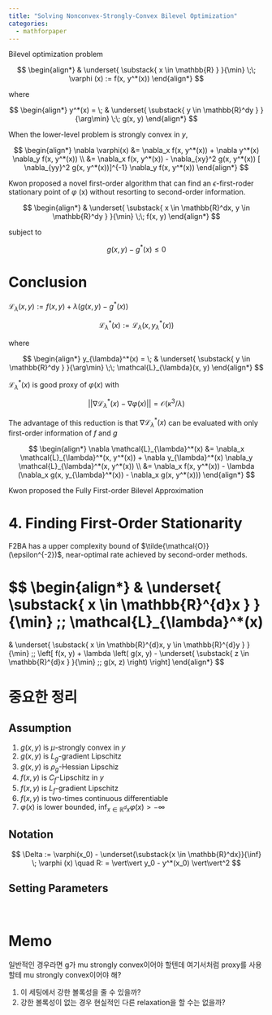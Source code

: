 ```yaml
---
title: "Solving Nonconvex-Strongly-Convex Bilevel Optimization"
categories:
  - mathforpaper
---
```

Bilevel optimization problem

$$
\begin{align*}
  & \underset{
  \substack{
    x \in \mathbb{R}
  }
}{\min} \;\; \varphi (x) := f(x, y^*(x))
\end{align*}
$$

where

$$
\begin{align*}
  y^*(x) = \;
  & \underset{
  \substack{
    y \in \mathbb{R}^dy
  }
}{\arg\min} \;\; g(x, y)
\end{align*}
$$

When the lower-level problem is strongly convex in $y$,

$$
\begin{align*}
  \nabla \varphi(x)
  &= \nabla_x f(x, y^*(x)) + \nabla y^*(x) \nabla_y f(x, y^*(x)) \\
  &= \nabla_x f(x, y^*(x)) - \nabla_{xy}^2 g(x, y^*(x)) [ \nabla_{yy}^2 g(x, y^*(x))]^{-1} \nabla_y f(x, y^*(x))
\end{align*}
$$

Kwon proposed a novel first-order algorithm that can find an $\epsilon$-first-roder stationary point of $\varphi$ (x) without resorting to second-order information.

$$
\begin{align*} & \underset{
  \substack{
    x \in \mathbb{R}^dx, y \in \mathbb{R}^dy
  }
  }{\min} \;\; f(x, y)
\end{align*}
$$

subject to

$$
g(x, y) - g^*(x) \leq 0
$$

# Conclusion

$\mathcal{L}_{\lambda}(x, y) := f(x, y) + \lambda (g(x, y) - g^*(x))$

$$
\mathcal{L}_{\lambda}^*(x) := \mathcal{L}_{\lambda} (x, y_{\lambda}^*(x))
$$

where

$$
\begin{align*}
  y_{\lambda}^*(x) = \;
  & \underset{
  \substack{
    y \in \mathbb{R}^dy
  }
}{\arg\min} \;\; \mathcal{L}_{\lambda}(x, y)
\end{align*}
$$

$\mathcal{L}_{\lambda}^*(x)$ is good proxy of $\varphi(x)$ with

$$
\vert\vert \nabla \mathcal{L}_{\lambda}^*(x) - \nabla \varphi (x) \vert\vert = \mathcal{O} (\kappa^3 / \lambda)
$$

The advantage of this reduction is that $\nabla \mathcal{L}_{\lambda}^*(x)$ can be evaluated with only first-order information of $f$ and $g$

$$
\begin{align*}
  \nabla \mathcal{L}_{\lambda}^*(x)
  &= \nabla_x \mathcal{L}_{\lambda}^*(x, y^*(x)) + \nabla y_{\lambda}^*(x) \nabla_y \mathcal{L}_{\lambda}^*(x, y^*(x)) \\
  &= \nabla_x f(x, y^*(x)) - \lambda (\nabla_x g(x, y_{\lambda}^*(x)) - \nabla_x g(x, y^*(x)))
\end{align*}
$$

Kwon proposed the Fully First-order Bilevel Approximation

# 4. Finding First-Order Stationarity

F2BA has a upper complexity bound of $\tilde{\mathcal{O}}(\epsilon^{-2})$, near-optimal rate achieved by second-order methods.

$$
\begin{align*}
  & \underset{
  \substack{
    x \in \mathbb{R}^{d}x
  }
  }{\min} \;\; \mathcal{L}_{\lambda}^*(x)
  =
  & \underset{
  \substack{
    x \in \mathbb{R}^{d}x,
    y \in \mathbb{R}^{d}y
  }
  }{\min} \;\; \left[ f(x, y) + \lambda \left( g(x, y) - \underset{
  \substack{
    z \in \mathbb{R}^{d}x
  }
  }{\min} \;\; g(x, z) \right) \right]
\end{align*}
$$

# 중요한 정리

## Assumption

1. $g(x, y)$ is $\mu$-strongly convex in $y$
2. $g(x, y)$ is $L_g$-gradient Lipschitz
3. $g(x, y)$ is $\rho_g$-Hessian Lipschiz
4. $f(x, y)$ is $C_f$-Lipschitz in $y$
5. $f(x, y)$ is $L_f$-gradient Lipschitz
6. $f(x, y)$ is two-times continuous differentiable
7. $\varphi(x)$ is lower bounded,  $\inf_{x \in \mathbb{R}^dx} \varphi(x) > -\infty$

## Notation

$$
\Delta := \varphi(x_0) - \underset{\substack{x \in \mathbb{R}^dx}}{\inf} \; \varphi (x) \quad R: = \vert\vert y_0 - y^*(x_0) \vert\vert^2
$$

## Setting Parameters

$$
\
$$

# Memo

일반적인 경우라면 g가 mu strongly convex이어야 할텐데 여기서처럼 proxy를 사용할테 mu strongly convex이어야 해?

1. 이 세팅에서 강한 볼록성을 줄 수 있을까?
2. 강한 볼록성이 없는 경우 현실적인 다른 relaxation을 할 수는 없을까?

